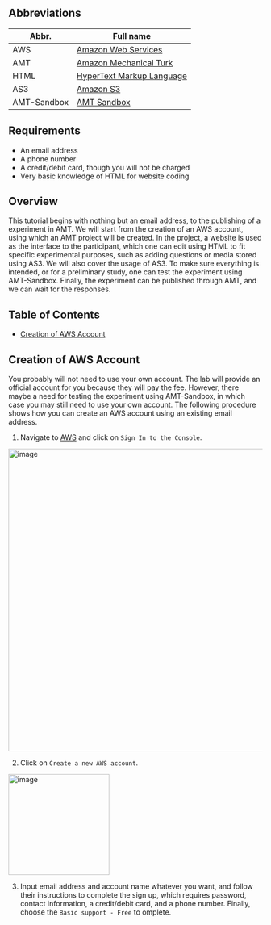 ## Abbreviations
| Abbr. | Full name |
| --- | --- |
| AWS | [Amazon Web Services](https://aws.amazon.com) |
| AMT | [Amazon Mechanical Turk](https://www.mturk.com) |
| HTML | [HyperText Markup Language](https://en.wikipedia.org/wiki/HTML) |
| AS3 | [Amazon S3](https://aws.amazon.com/s3/) |
| AMT-Sandbox | [AMT Sandbox](https://requester.mturk.com/developer/sandbox) |

## Requirements
- An email address
- A phone number
- A credit/debit card, though you will not be charged
- Very basic knowledge of HTML for website coding

## Overview
This tutorial begins with nothing but an email address, to the publishing of a experiment in AMT.
We will start from the creation of an AWS account, using which an AMT project will be created.
In the project, a website is used as the interface to the participant, which one can edit using HTML to fit specific experimental purposes, such as adding questions or media stored using AS3.
We will also cover the usage of AS3.
To make sure everything is intended, or for a preliminary study, one can test the experiment using AMT-Sandbox. 
Finally, the experiment can be published through AMT, and we can wait for the responses.

## Table of Contents
- [Creation of AWS Account](##Creation-of-AWS-Account)

## Creation of AWS Account
You probably will not need to use your own account. The lab will provide an official account for you because they will pay the fee. However, there maybe a need for testing the experiment using AMT-Sandbox, in which case you may still need to use your own account. The following procedure shows how you can create an AWS account using an existing email address.

1. Navigate to [AWS](https://aws.amazon.com) and click on `Sign In to the Console`.
<img width="600" alt="image" src="https://github.com/BowenWuResearch/Amazon-Mechanical-Turk-Subjective-Experiment-Tutorial/assets/170743218/dbaa7215-cd9f-4cae-8174-69b7f132e934">

2. Click on `Create a new AWS account`.
<img width="200" alt="image" src="https://github.com/BowenWuResearch/Amazon-Mechanical-Turk-Subjective-Experiment-Tutorial/assets/170743218/32582e48-f0f9-43fa-ab4b-5d6adf6b105a">

3. Input email address and account name whatever you want, and follow their instructions to complete the sign up, which requires password, contact information, a credit/debit card, and a phone number. Finally, choose the `Basic support - Free` to omplete.




